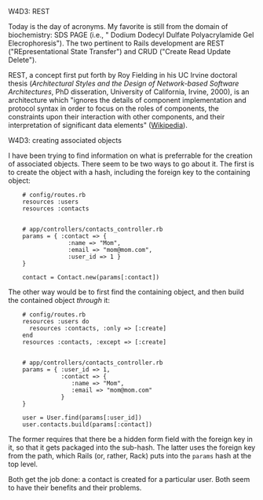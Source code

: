 W4D3: REST

Today is the day of acronyms. My favorite is still from the domain of biochemistry: SDS PAGE (i.e., " Dodium Dodecyl Dulfate Polyacrylamide Gel Elecrophoresis"). The two pertinent to Rails development are REST ("REpresentational State Transfer") and CRUD ("Create Read Update Delete").

REST, a concept first put forth by Roy Fielding in his UC Irvine doctoral thesis (_Architectural Styles and the Design of Network-based Software Architectures_, PhD disseration, University of California, Irvine, 2000), is an architecture which "ignores the details of component implementation and protocol syntax in order to focus on the roles of components, the constraints upon their interaction with other components, and their interpretation of significant data elements" ([Wikipedia](http://en.wikipedia.org/wiki/Representational_state_transfer)).




W4D3: creating associated objects

I have been trying to find information on what is preferrable for the creation of associated objects. There seem to be two ways to go about it. The first is to create the object with a hash, including the foreign key to the containing object:

        # config/routes.rb
        resources :users
        resources :contacts


        # app/controllers/contacts_controller.rb
        params = { :contact => {
                     :name => "Mom",
                     :email => "mom@mom.com",
                     :user_id => 1 }
        }

        contact = Contact.new(params[:contact])

The other way would be to first find the containing object, and then build the contained object _through_ it:

        # config/routes.rb
        resources :users do
          resources :contacts, :only => [:create]
        end
        resources :contacts, :except => [:create]


        # app/controllers/contacts_controller.rb
        params = { :user_id => 1,
                   :contact => {
                      :name => "Mom",
                      :email => "mom@mom.com"
                   }
        }

        user = User.find(params[:user_id])
        user.contacts.build(params[:contact])

The former requires that there be a hidden form field with the foreign key in it, so that it gets packaged into the sub-hash. The latter uses the foreign key from the path, which Rails (or, rather, Rack) puts into the `params` hash at the top level.

Both get the job done: a contact is created for a particular user. Both seem to have their benefits and their problems.
